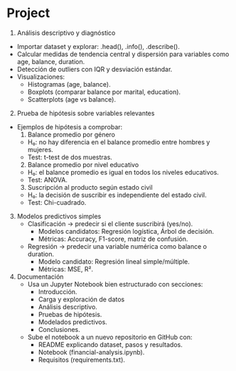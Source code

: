 # Project
1. Análisis descriptivo y diagnóstico
- Importar dataset y explorar: .head(), .info(), .describe().
- Calcular medidas de tendencia central y dispersión para variables como age, balance, duration.
- Detección de outliers con IQR y desviación estándar.
- Visualizaciones:
    * Histogramas (age, balance).
    * Boxplots (comparar balance por marital, education).
    * Scatterplots (age vs balance).
2. Prueba de hipótesis sobre variables relevantes
- Ejemplos de hipótesis a comprobar:
  1. Balance promedio por género
    * H₀: no hay diferencia en el balance promedio entre hombres y mujeres.
    * Test: t-test de dos muestras.
  2. Balance promedio por nivel educativo
    * H₀: el balance promedio es igual en todos los niveles educativos.
    * Test: ANOVA.
  3. Suscripción al producto según estado civil
    * H₀: la decisión de suscribir es independiente del estado civil.
    * Test: Chi-cuadrado.
3. Modelos predictivos simples
   * Clasificación → predecir si el cliente suscribirá (yes/no).
     - Modelos candidatos: Regresión logística, Árbol de decisión.
     - Métricas: Accuracy, F1-score, matriz de confusión.
   * Regresión → predecir una variable numérica como balance o duration.
     - Modelo candidato: Regresión lineal simple/múltiple.
     - Métricas: MSE, R².
4. Documentación
   * Usa un Jupyter Notebook bien estructurado con secciones:
     - Introducción.
     - Carga y exploración de datos
     - Análisis descriptivo.
     - Pruebas de hipótesis.
     - Modelados predictivos.
     - Conclusiones.
   * Sube el notebook a un nuevo repositorio en GitHub con:
     - README explicando dataset, pasos y resultados.
     - Notebook (financial-analysis.ipynb).
     - Requisitos (requirements.txt).
